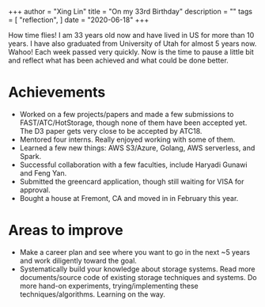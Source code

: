 +++
author = "Xing Lin"
title = "On my 33rd Birthday"
description = ""
tags = [
    "reflection",
]
date = "2020-06-18"
+++

How time flies! I am 33 years old now and have lived in US for more than 10 years. 
I have also graduated from University of Utah
for almost 5 years now. Wahoo! Each week passed very quickly. 
Now is the time to pause a little bit and reflect what has been 
achieved and what could be done better. 

# Achievements
* Worked on a few projects/papers and made a few submissions to FAST/ATC/HotStorage, though none of them 
have been accepted yet. The D3 paper gets very close to be accepted by ATC18. 
* Mentored four interns. Really enjoyed working with some of them. 
* Learned a few new things: AWS S3/Azure, Golang, AWS serverless, and Spark.
* Successful collaboration with a few faculties, include Haryadi Gunawi and Feng Yan.
* Submitted the greencard application, though still waiting for VISA for approval.
* Bought a house at Fremont, CA and moved in in February this year.  

# Areas to improve
* Make a career plan and see where you want to go in the next ~5 years
and work diligently toward the goal.
* Systematically build your knowledge about storage systems. 
Read more documents/source code of existing storage techniques and systems. 
Do more hand-on experiments, trying/implementing these techniques/algorithms. 
Learning on the way.     